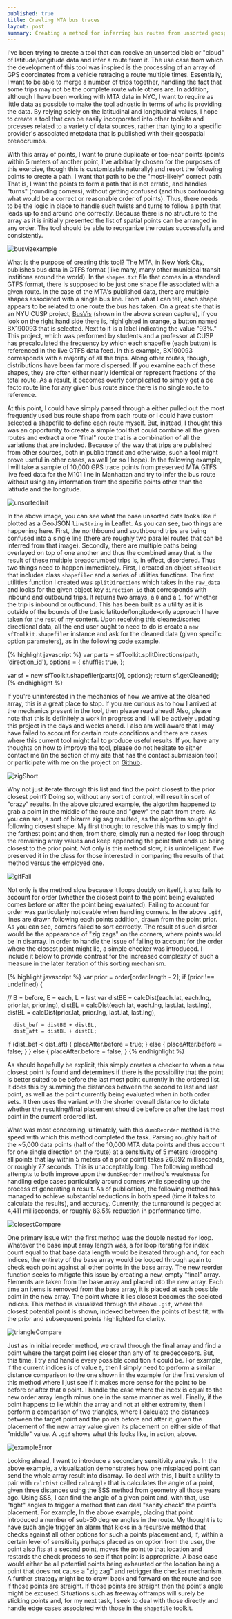 ```yaml
---
published: true
title: Crawling MTA bus traces
layout: post
summary: Creating a method for inferring bus routes from unsorted geospatial data
---
```


I've been trying to create a tool that can receive an unsorted blob or "cloud" of latitude/longitude data and infer a route from it. The use case from which the development of this tool was inspired is the processing of an array of GPS coordinates from a vehicle retracing a route multiple times. Essentially, I want to be able to merge a number of trips together, handling the fact that some trips may not be the complete route while others are. In addition, although I have been working with MTA data in NYC, I want to require as little data as possible to make the tool adnostic in terms of who is providing the data. By relying solely on the latitudinal and longitudinal values, I hope to create a tool that can be easily incorporated into other toolkits and prcesses related to a variety of data sources, rather than tying to a specific provider's associated metadata that is published with their geospatial breadcrumbs.

With this array of points, I want to prune duplicate or too-near points (points within 5 meters of another point, I've arbitrarily chosen for the purposes of this exercise, though this is customizable naturally) and resort the following points to create a path. I want that path to be the "most-likely" correct path. That is, I want the points to form a path that is not erratic, and handles "turns" (rounding corners), without getting confused (and thus confoudning what would be a correct or reasonable order of points). Thus, there needs to be the logic in place to handle such twists and turns to follow a path that leads up to and around one correctly. Because there is no structure to the array as it is initially presented the list of spatial points can be arranged in any order. The tool should be able to reorganize the routes successfully and consistently. 

![busvizexample](https://raw.githubusercontent.com/kuanb/kuanb.github.io/master/images/_posts/unsorted-bus-route/busvizexample.png)

What is the purpose of creating this tool? The MTA, in New York City, publishes bus data in GTFS format (like many, many other municipal transit institions around the world). In the `shapes.txt` file that comes in a standard GTFS format, there is supposed to be just one shape file associated with a given route. In the case of the MTA's published data, there are multiple shapes associated with a single bus line. From what I can tell, each shape appears to be related to one route the bus has taken. On a great site that is an NYU CUSP project, [BusVis](http://busvis.org/) (shown in the above screen capture), if you look on the right hand side there is, highlighted in orange, a button named BX190093 that is selected. Next to it is a label indicating the value "93%." This project, which was performed by students and a professor at CUSP has precalculated the frequency by which each shapefile (each button) is referenced in the live GTFS data feed. In this example, BX190093 corresponds with a majority of all the trips. Along other routes, though, distributions have been far more dispersed. If you examine each of these shapes, they are often either nearly identical or represent fractions of the total route. As a result, it becomes overly complicated to simply get a de facto route line for any given bus route since there is no single route to reference.

At this point, I could have simply parsed through a either pulled out the most frequently used bus route shape from each route or I could have custom selected a shapefile to define each route myself. But, instead, I thought this was an opportunity to create a simple tool that could combine all the given routes and extract a one "final" route that is a combination of all the variations that are included. Because of the way that trips are published from other sources, both in public transit and otherwise, such a tool might prove useful in other cases, as well (or so I hope). In the following example, I will take a sample of 10,000 GPS trace points from preserved MTA GTFS live feed data for the M101 line in Manhattan and try to infer the bus route without using any information from the specific points other than the latitude and the longitude. 

![unsortedInit](https://raw.githubusercontent.com/kuanb/kuanb.github.io/master/images/_posts/unsorted-bus-route/unsortedInit.png)

In the above image, you can see what the base unsorted data looks like if plotted as a GeoJSON `lineString` in Leaflet. As you can see, two things are happening here. First, the northbound and southbound trips are being confused into a single line (there are roughly two parallel routes that can be inferred from that image). Secondly, there are multiple paths being overlayed on top of one another and thus the combined array that is the result of these multiple breadcrumbed trips is, in effect, disordered. Thus two things need to happen immediately. First, I created an object `sfToolkit` that includes class `shapefiler` and a series of utilities functions. The first utilities function I created was `splitDirections` which takes in the `raw_data` and looks for the given object key `direction_id` that corresponds with inbound and outbound trips. It returns two arrays, a `0` and a `1`, for whether the trip is inbound or outbound. This has been built as a utility as it is outside of the bounds of the basic latitude/longitude-only approach I have taken for the rest of my content. Upon receiving this cleaned/sorted directional data, all the end user ought to need to do is create a `new sfToolkit.shapefiler` instance and ask for the cleaned data (given specific option parameters), as in the following code example.

{% highlight javascript %}
var parts = sfToolkit.splitDirections(path, 'direction_id'),
    options = {
      shuffle: true,
    };

var sf = new sfToolkit.shapefiler(parts[0], options);
return sf.getCleaned();
{% endhighlight %}

If you're uninterested in the mechanics of how we arrive at the cleaned array, this is a great place to stop. If you are curious as to how I arrived at the mechanics present in the tool, then please read ahead! Also, please note that this is definitely a work in progress and I will be actively updating this project in the days and weeks ahead. I also am well aware that I may have failed to account for certain route conditions and there are cases where this current tool might fail to produce useful results. If you have any thoughts on how to improve the tool, please do not hesitate to either contact me (in the section of my site that has the contact submission tool) or participate with me on the project on [Github](https://github.com/Bus-Data-NYC/path-creator).

![zigShort](https://raw.githubusercontent.com/kuanb/kuanb.github.io/master/images/_posts/unsorted-bus-route/zigShort.png)

Why not just iterate through this list and find the point closest to the prior closest point? Doing so, without any sort of control, will result in sort of "crazy" results. In the above pictured example, the algorthm happened to grab a point in the middle of the route and "grew" the path from there. As you can see, a sort of bizarre zig sag resulted, as the algorthm sought a following closest shape. My first thought to resolve this was to simply find the farthest point and then, from there, simply run a nested `for` loop through the remaining array values and keep appending the point that ends up being closest to the prior point. Not only is this method slow, it is unintelligent. I've preserved it in the class for those interested in comparing the results of that method versus the employed one. 

![gifFail](https://raw.githubusercontent.com/kuanb/kuanb.github.io/master/images/_posts/unsorted-bus-route/gifFail.gif)

Not only is the method slow because it loops doubly on itself, it also fails to account for order (whether the closest point to the point being evaluated comes before or after the point being evaluated). Failing to account for order was particularly noticeable when handling corners. In the above `.gif`, lines are drawn following each points addition, drawn from the point prior. As you can see, corners failed to sort correctly. The result of such disrder would be the appearance of "zig zags" on the corners, where points would be in disarray. In order to handle the issue of failing to account for the order where the closest point might lie, a simple checker was introduced. I include it below to provide contrast for the increased complexity of such a measure in the later iteration of this sorting mechanism.

{% highlight javascript %}
var prior = order[order.length - 2];
if (prior !== undefined) {

  // B = before, E = each, L = last
  var distBE = calcDist(each.lat, each.lng, prior.lat, prior.lng),
      distEL = calcDist(each.lat, each.lng, last.lat, last.lng),
      distBL = calcDist(prior.lat, prior.lng, last.lat, last.lng),

      dist_bef = distBE + distEL,
      dist_aft = distBL + distEL;
  if (dist_bef < dist_aft) {
    placeAfter.before = true;
  } else {
    placeAfter.before = false;
  }
} else {
  placeAfter.before = false;
}
{% endhighlight %}

As should hopefully be explicit, this simply creates a checker to when a new closest point is found and determines if there is the possibility that the point is better suited to be before the last most point currently in the ordered list. It does this by summing the distances between the second to last and last point, as well as the point currently being evaluated when in both order sets. It then uses the variant with the shorter overall distance to dictate whether the resulting/final placement should be before or after the last most point in the current ordered list.

What was most concerning, ultimately, with this `dumbReorder` method is the speed with which this method completed the task. Parsing roughly half of the ~5,000 data points (half of the 10,000 MTA data points and thus account for one single direction on the route) at a sensitivity of 5 meters (dropping all points that lay within 5 meters of a prior point) takes 26,892 milliseconds, or roughly 27 seconds. This is unacceptably long. The following method attempts to both improve upon the `dumbReorder` method's weakness for handling edge cases particularly around corners while speeding up the process of generating a result. As of publication, the following method has managed to achieve substantial reductions in both speed (time it takes to calculate the results), and accuracy. Currently, the turnaround is pegged at 4,411 milliseconds, or roughly 83.5% reduction in performance time.

![closestCompare](https://raw.githubusercontent.com/kuanb/kuanb.github.io/master/images/_posts/unsorted-bus-route/closestCompare.gif)

One primary issue with the first method was the double nested `for` loop. Whatever the base input array length was, a for loop iterating for index count equal to that base data length would be iterated through and, for each indices, the entirety of the base array would be looped through again to check each point against all other points in the base array. The new reorder function seeks to mitigate this issue by creating a new, empty "final" array. Elements are taken from the base array and placed into the new array. Each time an items is removed from the base array, it is placed at each possible point in the new array. The point where it lies closest becomes the seelcted indices. This method is visualized through the above `.gif`, where the closest potential point is shown, indexed between the points of best fit, with the prior and subsequuent points highlighted for clarity.

![triangleCompare](https://raw.githubusercontent.com/kuanb/kuanb.github.io/master/images/_posts/unsorted-bus-route/triangleCompare.gif)

Just as in initial reorder method, we crawl through the final array and find a point where the target point lies closer than any of its predeccesors. But, this time, I try and handle every possible condition it could be. For example, if the current indices is of value `0`, then I simply need to perform a similar distance comparison to the one shown in the example for the first version of this method where I just see if it makes more sense for the point to be before or after that `0` point. I handle the case where the incex is equal to the new order array length minus one in the same manner as well. Finally, if the point happens to lie within the array and not at either extremity, then I perform a comparison of two triangles, where I calculate the distances between the target point and the points before and after it, given the placement of the new array value given its placement on either side of that "middle" value. A `.gif` shows what this looks like, in action, above.

![exampleError](https://raw.githubusercontent.com/kuanb/kuanb.github.io/master/images/_posts/unsorted-bus-route/exampleError.gif)

Looking ahead, I want to introduce a secondary sensitivity analysis. In the above example, a visualization demonstrates how one misplaced point can send the whole array result into disarray. To deal with this, I built a utility to pair with `calcDist` called `calcAngle` that is calculates the angle of a point, given three distances using the SSS method from geometry all those years ago. Using SSS, I can find the angle of a given point and, with that, use "tight" angles to trigger a method that can deal "sanity check" the point's placement. For example, In the above example, placing that point introduced a number of sub-50 degree angles in the route. My thought is to have such angle trigger an alarm that kicks in a recursive method that checks against all other options for such a points placement and, if, within a certain level of sensitivity perhaps placed as on option from the user, the point also fits at a second point, moves the point to that location and restards the check process to see if that point is appropriate. A base case would either be all potential points being exhausted or the location being a point that does not cause a "zig zag" and retrigger the checker mechanism. A further strategy might be to crawl back and forward on the route and see if those points are straight. If those points are straight then the point's angle might be excused. Situations such as freeway offramps will surely be sticking points and, for my next task, I seek to deal with those directly and handle edge cases associated with those in the `shapefile` toolkit.




